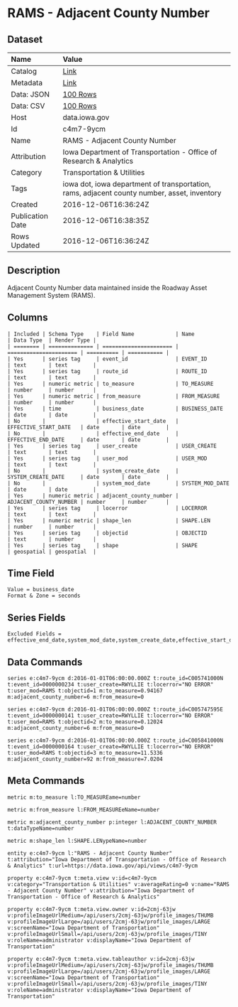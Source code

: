# RAMS - Adjacent County Number

## Dataset

| Name | Value |
| :--- | :---- |
| Catalog | [Link](https://catalog.data.gov/dataset/rams-adjacent-county-number) |
| Metadata | [Link](https://data.iowa.gov/api/views/c4m7-9ycm) |
| Data: JSON | [100 Rows](https://data.iowa.gov/api/views/c4m7-9ycm/rows.json?max_rows=100) |
| Data: CSV | [100 Rows](https://data.iowa.gov/api/views/c4m7-9ycm/rows.csv?max_rows=100) |
| Host | data.iowa.gov |
| Id | c4m7-9ycm |
| Name | RAMS - Adjacent County Number |
| Attribution | Iowa Department of Transportation - Office of Research & Analytics |
| Category | Transportation & Utilities |
| Tags | iowa dot, iowa department of transportation, rams, adjacent county number, asset, inventory |
| Created | 2016-12-06T16:36:24Z |
| Publication Date | 2016-12-06T16:38:35Z |
| Rows Updated | 2016-12-06T16:36:24Z |

## Description

Adjacent County Number data maintained inside the Roadway Asset Management System (RAMS).

## Columns

```ls
| Included | Schema Type    | Field Name             | Name                   | Data Type  | Render Type |
| ======== | ============== | ====================== | ====================== | ========== | =========== |
| Yes      | series tag     | event_id               | EVENT_ID               | text       | text        |
| Yes      | series tag     | route_id               | ROUTE_ID               | text       | text        |
| Yes      | numeric metric | to_measure             | TO_MEASURE             | number     | number      |
| Yes      | numeric metric | from_measure           | FROM_MEASURE           | number     | number      |
| Yes      | time           | business_date          | BUSINESS_DATE          | date       | date        |
| No       |                | effective_start_date   | EFFECTIVE_START_DATE   | date       | date        |
| No       |                | effective_end_date     | EFFECTIVE_END_DATE     | date       | date        |
| Yes      | series tag     | user_create            | USER_CREATE            | text       | text        |
| Yes      | series tag     | user_mod               | USER_MOD               | text       | text        |
| No       |                | system_create_date     | SYSTEM_CREATE_DATE     | date       | date        |
| No       |                | system_mod_date        | SYSTEM_MOD_DATE        | date       | date        |
| Yes      | numeric metric | adjacent_county_number | ADJACENT_COUNTY_NUMBER | number     | number      |
| Yes      | series tag     | locerror               | LOCERROR               | text       | text        |
| Yes      | numeric metric | shape_len              | SHAPE.LEN              | number     | number      |
| Yes      | series tag     | objectid               | OBJECTID               | text       | number      |
| Yes      | series tag     | shape                  | SHAPE                  | geospatial | geospatial  |
```

## Time Field

```ls
Value = business_date
Format & Zone = seconds
```

## Series Fields

```ls
Excluded Fields = effective_end_date,system_mod_date,system_create_date,effective_start_date
```

## Data Commands

```ls
series e:c4m7-9ycm d:2016-01-01T06:00:00.000Z t:route_id=C005741000N t:event_id=0000000234 t:user_create=RWYLLIE t:locerror="NO ERROR" t:user_mod=RAMS t:objectid=1 m:to_measure=0.94167 m:adjacent_county_number=6 m:from_measure=0

series e:c4m7-9ycm d:2016-01-01T06:00:00.000Z t:route_id=C005747595E t:event_id=0000000141 t:user_create=RWYLLIE t:locerror="NO ERROR" t:user_mod=RAMS t:objectid=2 m:to_measure=0.12024 m:adjacent_county_number=6 m:from_measure=0

series e:c4m7-9ycm d:2016-01-01T06:00:00.000Z t:route_id=C005841000N t:event_id=0000000164 t:user_create=RWYLLIE t:locerror="NO ERROR" t:user_mod=RAMS t:objectid=3 m:to_measure=11.5336 m:adjacent_county_number=92 m:from_measure=7.0204
```

## Meta Commands

```ls
metric m:to_measure l:TO_MEASUREame=number

metric m:from_measure l:FROM_MEASUREeName=number

metric m:adjacent_county_number p:integer l:ADJACENT_COUNTY_NUMBER t:dataTypeName=number

metric m:shape_len l:SHAPE.LENypeName=number

entity e:c4m7-9ycm l:"RAMS - Adjacent County Number" t:attribution="Iowa Department of Transportation - Office of Research & Analytics" t:url=https://data.iowa.gov/api/views/c4m7-9ycm

property e:c4m7-9ycm t:meta.view v:id=c4m7-9ycm v:category="Transportation & Utilities" v:averageRating=0 v:name="RAMS - Adjacent County Number" v:attribution="Iowa Department of Transportation - Office of Research & Analytics"

property e:c4m7-9ycm t:meta.view.owner v:id=2cmj-63jw v:profileImageUrlMedium=/api/users/2cmj-63jw/profile_images/THUMB v:profileImageUrlLarge=/api/users/2cmj-63jw/profile_images/LARGE v:screenName="Iowa Department of Transportation" v:profileImageUrlSmall=/api/users/2cmj-63jw/profile_images/TINY v:roleName=administrator v:displayName="Iowa Department of Transportation"

property e:c4m7-9ycm t:meta.view.tableauthor v:id=2cmj-63jw v:profileImageUrlMedium=/api/users/2cmj-63jw/profile_images/THUMB v:profileImageUrlLarge=/api/users/2cmj-63jw/profile_images/LARGE v:screenName="Iowa Department of Transportation" v:profileImageUrlSmall=/api/users/2cmj-63jw/profile_images/TINY v:roleName=administrator v:displayName="Iowa Department of Transportation"
```